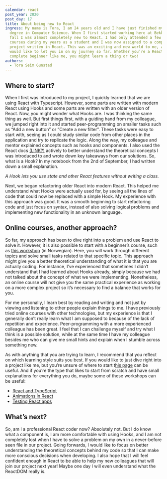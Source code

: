 ```yaml
---
calendar: react
post_year: 2020
post_day: 17
title: About being new to React
ingress: My name is Tora, I am 24 years old and I have just finished my master’s
  degree in Computer Science. When I first started working here at Bekk this
  fall I was almost completely new to React. I had only attended a few half-day
  courses during my years as a student and I was now assigned to a complex
  project written in React. This was an exciting and new world to me, and I
  would like to let you in on my journey so far. Whether you’re a React pro or a
  complete beginner like me, you might learn a thing or two!
authors:
  - Tora Seim Gunstad
---
```

## Where to start?

When I first was introduced to my project, I quickly learned that we are using React with Typescript. However, some parts are written with modern React using Hooks and some parts are written with an older version of React. Now, you might wonder what Hooks are. I was thinking the same thing as well. But first things first, with a guiding hand from my colleague, we jumped right into it and started peer-programming on smaller tasks such as “Add a new button” or “Create a new filter”. These tasks were easy to start with, seeing as I could study similar code from other places in the application and try to replicate the logic. Along the way, my colleague and mentor explained concepts such as hooks and components. I also used the React docs [(LINK?)](https://reactjs.org/) actively to better understand the theoretical concepts I was introduced to and wrote down key takeaways from our solutions. So, what is a Hook? In my notebook from the 2nd of September, I had written down a small explanation.

*A Hook lets you use state and other React features without writing a class.*

Next, we began refactoring older React into modern React. This helped me understand what Hooks were actually used for, by seeing all the lines of code that could now be replaced with a simple Hook. My experience with this approach was good. It was a smooth beginning to start refactoring code and just focus on syntax, instead of also solving logical problems and implementing new functionality in an unknown language.

## Online courses, another approach?

So far, my approach has been to dive right into a problem and use React to solve it. However, it is also possible to start with a beginner’s course, such as [this workshop](https://github.com/bekk/react-intro) (in Norwegian). Here, you will work through different topics and solve small tasks related to that specific topic. This approach might give you a better theoretical understanding of what it is that you are actually coding. For instance, I’ve experienced that sometimes I didn’t understand that I had learned about Hooks already, simply because we had not talked about the concept of what we were implementing. Nonetheless, an online course will not give you the same practical experience as working on a more complex project so it’s necessary to find a balance that works for you.

For me personally, I learn best by reading and writing and not just by viewing and listening to other people explain things to me. I have previously tried online courses with other technologies, but my experience is that I generally don’t really learn what I am supposed to because of the lack of repetition and experience. Peer-programming with a more experienced colleague has been great. I feel that I can challenge myself and try what I think is a possible solution, while at the same time I have my colleague besides me who can give me small hints and explain when I stumble across something new.

As with anything that you are trying to learn, I recommend that you reflect on which learning style suits you best. If you would like to just dive right into a project like me, but you’re unsure of where to start t[his page](https://www.frontendmentor.io/) can be useful. And if you’re the type that likes to start from scratch and have small explanations for everything you do, maybe some of these workshops can be useful:

* [React and TypeScript](https://github.com/bekk/typet-javascript-workshop)
* [Animations in React](https://github.com/bekk/react-animation-workshop)
* [Testing React apps](https://github.com/bekk/react-test-workshop)

## What’s next?

So, am I a professional React coder now? Absolutely not. But I do know what a component is, I am more comfortable with using Hooks, and I am not completely lost when I have to solve a problem on my own in a never-before seen file in our project. Going forwards, I would like to focus on better understanding the theoretical concepts behind my code so that I can make more conscious decisions when developing. I also hope that I will feel confident enough in React to be able to help my new colleagues that will join our project next year! Maybe one day I will even understand what the ReactDOM really is.